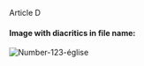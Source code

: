 Article D

#### Image with diacritics in file name:

![Number-123-église](/docs/.document360/assets/Number-123-église.png)
